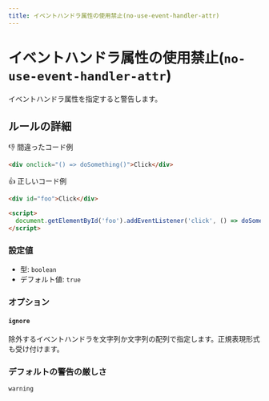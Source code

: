 ```yaml
---
title: イベントハンドラ属性の使用禁止(no-use-event-handler-attr)
---
```


# イベントハンドラ属性の使用禁止(`no-use-event-handler-attr`)

イベントハンドラ属性を指定すると警告します。

## ルールの詳細

👎 間違ったコード例

```html
<div onclick="() => doSomething()">Click</div>
```

👍 正しいコード例

```html
<div id="foo">Click</div>

<script>
  document.getElementById('foo').addEventListener('click', () => doSomething());
</script>
```

### 設定値

- 型: `boolean`
- デフォルト値: `true`

### オプション

#### `ignore`

除外するイベントハンドラを文字列か文字列の配列で指定します。正規表現形式も受け付けます。

### デフォルトの警告の厳しさ

`warning`
